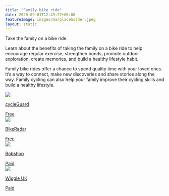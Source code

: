 ```yaml
---
title: "Family bike ride"
date: 2020-09-01T12:49:27+06:00
featureImage: images/ma/placeholder.jpeg
layout: static
---
```


Take the family on a bike ride.

Learn about the benefits of taking the family on a bike ride to help encourage regular exercise, strengthen bonds, promote outdoor exploration, create memories, and build a healthy lifestyle habit.

Family bike rides offer a chance to spend quality time with your loved ones. It’s a way to connect, make new discoveries and share stories along the way. Family cycling can also help your family improve their cycling skills and build a healthy lifestyle.

<a class="ma-link" href="https://www.cycleguard.co.uk/cycling-family-benefits"><div class="ma-card ma-card-Community"><div class="ma-icon"><img src ="/images/Icon-check - community - opacity.svg"/></div><div class="ma-name"><p>cycleGuard</p></div><div class="ma-paid-text"><span>Free</span></div></div></a><a class="ma-link" href="https://www.bikeradar.com/features/routes-and-rides/best-family-cycling-routes-uk/"><div class="ma-card ma-card-Community"><div class="ma-icon"><img src ="/images/Icon-check - community - opacity.svg"/></div><div class="ma-name"><p>BikeRadar</p></div><div class="ma-paid-text"><span>Free</span></div></div></a><a class="ma-link" href="https://www.bobshop.com/en/"><div class="ma-card ma-card-Community"><div class="ma-icon"><img src ="/images/Icon-pound - community - opacity.svg"/></div><div class="ma-name"><p>Bobshop</p></div><div class="ma-paid-text"><span>Paid</span></div></div></a><a class="ma-link" href="https://www.awin1.com/cread.php?awinmid=1857&awinaffid=1198638&ued=https%3A%2F%2Fwww.wiggle.com%2F"><div class="ma-card ma-card-Community"><div class="ma-icon"><img src ="/images/Icon-pound - community - opacity.svg"/></div><div class="ma-name"><p>Wiggle UK</p></div><div class="ma-paid-text"><span>Paid</span></div></div></a>  

<br/><br/>






